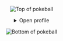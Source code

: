<div align="center">

![Top of pokeball](https://user-images.githubusercontent.com/44261381/209363264-ac854d3c-2cc2-44c4-928e-8a08d1013f46.png)

<details>
<summary>Open profile</summary>
  
<!--horizontal divider(gradiant)-->
<div align="center">
<img src="https://github.com/vimalverma558/vimalverma558/blob/v2/img/hello.gif" width="20%">
<br />

<p align="center"><img src="animation.gif" width="35%"></p>

<p align="center">
<img src="https://readme-typing-svg.herokuapp.com?font=Architects+Daughter&center=true&vCenter=true&duration=4000&color=%2338C2FF&size=40&height=200&width=800&lines=Heyyy!+I'm+Tharun+Kumar+%3C3;I'm+a+3rd+yr+Undergraduate+at+MCET;I'm+a+ML+Engineer+Designer+Entrepreneur;Welcome+to+my+profile+!">
</p>

<img align="right" alt="Coding" width="400" src="https://octodex.github.com/images/daftpunktocat-guy.gif">

## <img src="https://media.giphy.com/media/ObNTw8Uzwy6KQ/giphy.gif" width="30px">&nbsp; About Me
<div style="text-align: left">
    <p align="left">🔭 I’m currently working as a Student Intern at <a href="https://github.com/kalvUK">KalV</a> UK</p>
    <p align="left">🌱 I’m currently learning <strong>Java Script and React JS</strong></p>
    <p align="left">👨‍💻 All of my projects are available at <a href="https://linktr.ee/tharunkumar.designs">https://linktr.ee/tharunkumar.designs</a></p>
    <p align="left">📝 I regularly write articles on <a href="https://medium.com/@tharunkumarvmt">https://medium.com/@tharunkumarvmt</a></p>
    <p align="left">💬 Ask me about <strong>Machine Learning, Python, Deep Learning</strong></p>
    <p align="left">📫 How to reach me: <strong>tharunkumarvmt@gmail.com</strong></p>
    <p align="left">⚡ Fun fact: <strong>I think I fell in love with problems</strong></p>
</div>

## My Repositories

[![Readme Card](https://github-readme-stats.vercel.app/api/pin/?username=Tharun007-TK&repo=Tharunpp)](https://github.com/Tharun007-webdesigner/Tharunpp)
[![Readme Card](https://github-readme-stats.vercel.app/api/pin/?username=Tharun007-TK&repo=Text_Summariser_using_nltk )](https://github.com/Tharun007-webdesigner/Text_Summariser_using_nltk )
[![Readme Card](https://github-readme-stats.vercel.app/api/pin/?username=Tharun007-TK&repo=CookBot)](https://github.com/Tharun007-webdesigner/CookBot)
[![Readme Card](https://github-readme-stats.vercel.app/api/pin/?username=Tharun007-TK&repo=Morphological_Operations_using_OpenCV)](https://github.com/Tharun007-webdesigner/Morphological_Operations_using_OpenCV)
[![Readme Card](https://github-readme-stats.vercel.app/api/pin/?username=Tharun007-TK&repo=Style_Transfer_using-Python)](https://github.com/Tharun007-webdesigner/Style_Transfer_using-Python)

<p  align="center">
<img src="https://user-images.githubusercontent.com/73097560/115834477-dbab4500-a447-11eb-908a-139a6edaec5c.gif">             
<br>

# 📬 Connect with me

<p align="center">
<a href="https://twitter.com/tharuntk007" target="blank"><img align="center" src="https://raw.githubusercontent.com/rahuldkjain/github-profile-readme-generator/master/src/images/icons/Social/twitter.svg" alt="tharuntk007" height="40" width="52" /></a>
<a href="https://linkedin.com/in/tharun-kumar-801427259" target="blank"><img align="center" src="https://raw.githubusercontent.com/rahuldkjain/github-profile-readme-generator/master/src/images/icons/Social/linked-in-alt.svg" alt="tharun-kumar-801427259" height="40" width="52" /></a>
<a href="https://kaggle.com/tharun007tk" target="blank"><img align="center" src="https://raw.githubusercontent.com/rahuldkjain/github-profile-readme-generator/master/src/images/icons/Social/kaggle.svg" alt="tharun007tk" height="40" width="52" /></a>
<a href="https://instagram.com/tqk_007" target="blank"><img align="center" src="https://raw.githubusercontent.com/rahuldkjain/github-profile-readme-generator/master/src/images/icons/Social/instagram.svg" alt="tqk_007" height="40" width="52" /></a>
<a href="https://dribbble.com/tharun_007" target="blank"><img align="center" src="https://raw.githubusercontent.com/rahuldkjain/github-profile-readme-generator/master/src/images/icons/Social/dribbble.svg" alt="tharun_007" height="40" width="52" /></a>
<a href="https://www.behance.net/tharunkumar38" target="blank"><img align="center" src="https://raw.githubusercontent.com/rahuldkjain/github-profile-readme-generator/master/src/images/icons/Social/behance.svg" alt="tharunkumar38" height="40" width="52" /></a>
<a href="https://medium.com/@tharunkumarvmt" target="blank"><img align="center" src="https://raw.githubusercontent.com/rahuldkjain/github-profile-readme-generator/master/src/images/icons/Social/medium.svg" alt="@tharunkumarvmt" height="40" width="52" /></a>
<a href="https://www.hackerrank.com/tharunkumarvmt" target="blank"><img align="center" src="https://raw.githubusercontent.com/rahuldkjain/github-profile-readme-generator/master/src/images/icons/Social/hackerrank.svg" alt="tharunkumarvmt" height="40" width="52" /></a>
<a href="https://www.leetcode.com/tharun007tk" target="blank"><img align="center" src="https://raw.githubusercontent.com/rahuldkjain/github-profile-readme-generator/master/src/images/icons/Social/leet-code.svg" alt="tharun007tk" height="40" width="52" /></a>
</p>


<p  align="center">
<img src="https://user-images.githubusercontent.com/73097560/115834477-dbab4500-a447-11eb-908a-139a6edaec5c.gif">             
<br>

<br />

# 🌐 Technologies I Know

<div align="center">
<br />
  
<a  margin="10" href="https://www.python.org" target="_blank"><img margin="10px" height="40" src="https://raw.githubusercontent.com/devicons/devicon/master/icons/python/python-original.svg" alt="python"/> </a>
<a  margin="10" href="https://pandas.pydata.org/" target="_blank"><img margin="10px" height="40" src="https://raw.githubusercontent.com/devicons/devicon/2ae2a900d2f041da66e950e4d48052658d850630/icons/pandas/pandas-original.svg" alt="pandas"/></a>
<a  margin="10" href="https://scikit-learn.org/" target="_blank"><img margin="10px" height="40" src="https://upload.wikimedia.org/wikipedia/commons/0/05/Scikit_learn_logo_small.svg" alt="scikit_learn"/> </a>
<img src="https://www.vectorlogo.zone/logos/pytorch/pytorch-icon.svg" height="38" width="36" alt="pytorch logo" />
<img src="https://www.vectorlogo.zone/logos/tensorflow/tensorflow-icon.svg" height="38" width="36" alt="tensorflow logo" />

<br />  

<img src="https://raw.githubusercontent.com/devicons/devicon/master/icons/c/c-original.svg" height="40" width="38" alt="c logo" />
<img src="https://raw.githubusercontent.com/devicons/devicon/master/icons/cplusplus/cplusplus-original.svg" height="40" width="38" alt="cplusplus logo" />
<img src="https://cdn.jsdelivr.net/gh/devicons/devicon/icons/html5/html5-original.svg" height="40" width="52" alt="html5 logo"  />
<img src="https://cdn.jsdelivr.net/gh/devicons/devicon/icons/css3/css3-original.svg" height="40" width="52" alt="css3 logo"  />
<img src="https://cdn.jsdelivr.net/gh/devicons/devicon/icons/bootstrap/bootstrap-original.svg" height="40" width="52" alt="bootstrap logo"  />
<img src="https://raw.githubusercontent.com/tandpfun/skill-icons/main/icons/TailwindCSS-Dark.svg" height="40" width="52" alt="tailwindcss logo"  />
<img src="https://cdn.jsdelivr.net/gh/devicons/devicon/icons/sass/sass-original.svg" height="40" width="52" alt="sass logo"  />
<img src="https://cdn.jsdelivr.net/gh/devicons/devicon/icons/react/react-original.svg" height="40" width="52" alt="react logo"  />
<img src="https://raw.githubusercontent.com/tandpfun/skill-icons/main/icons/NextJS-Dark.svg" height="40" width="52" alt="nextjs logo"  />
<img src="https://upload.wikimedia.org/wikipedia/commons/1/1b/Svelte_Logo.svg" height="38" width="36" alt="svelte logo" />
<img src="https://github.com/devicons/devicon/blob/master/icons/canva/canva-original.svg" height="40" width="52" alt="canva logo" />
<img src="https://github.com/devicons/devicon/blob/master/icons/figma/figma-original.svg" height="40" width="52" alt="figma logo" />
<a href= https://github.com/donPabloNow?tab=repositories&q=&type=&language=blender&sort= > <img height="40" width="52" src='https://raw.githubusercontent.com/rahulbanerjee26/githubAboutMeGenerator/main/icons/blender.svg'> </a>

<br />
<br />  

<img src="https://cdn.jsdelivr.net/gh/devicons/devicon/icons/javascript/javascript-original.svg" height="40" width="52" alt="javascript logo"  />
<img src="https://cdn.jsdelivr.net/gh/devicons/devicon/icons/mongodb/mongodb-original.svg" height="40" width="52" alt="mongodb logo"  />
<img src="https://cdn.jsdelivr.net/gh/devicons/devicon/icons/nodejs/nodejs-original.svg" height="40" width="52" alt="nodejs logo"  />
<img src="https://cdn.jsdelivr.net/gh/devicons/devicon/icons/typescript/typescript-original.svg" height="40" width="52" alt="typescript logo"  />
<img src="https://raw.githubusercontent.com/tandpfun/skill-icons/main/icons/ExpressJS-Dark.svg" height="40" width="52" alt="express logo"  />

<br />
<br />

<img src="https://www.vectorlogo.zone/logos/flutterio/flutterio-icon.svg" height="40" width="38" alt="flutter logo" />
<img src="https://www.vectorlogo.zone/logos/kotlinlang/kotlinlang-icon.svg" height="40" width="38" alt="kotlin logo" />
<img src="https://www.vectorlogo.zone/logos/dartlang/dartlang-icon.svg" height="40" width="38" alt="dart logo" />

<br />
<br />

<img src="https://raw.githubusercontent.com/devicons/devicon/master/icons/docker/docker-original-wordmark.svg" height="44" width="40" alt="docker logo" />
<img src="https://www.vectorlogo.zone/logos/kubernetes/kubernetes-icon.svg" height="44" width="40" alt="kubernetes logo" />
<img src="https://www.vectorlogo.zone/logos/gnu_bash/gnu_bash-icon.svg" height="44" width="40" alt="bash logo" />


<br />
<br />

<img src="https://www.vectorlogo.zone/logos/invisionapp/invisionapp-icon.svg" height="38" width="36" alt="invision" />
<img src="https://www.vectorlogo.zone/logos/framer/framer-icon.svg" height="38" width="36" alt="framer" />
<img src="https://www.vectorlogo.zone/logos/adobe_illustrator/adobe_illustrator-icon.svg" height="38" width="36" alt="illustrator" />
<img src="https://www.vectorlogo.zone/logos/unity3d/unity3d-icon.svg" height="38" width="36" alt="unity logo" />

<br />
<br />  
  
<img src="https://cdn.jsdelivr.net/gh/devicons/devicon/icons/firebase/firebase-plain.svg" height="40" width="52" alt="firebase logo"  />
<img src="https://cdn.jsdelivr.net/gh/devicons/devicon/icons/git/git-original.svg" height="40" width="52" alt="git logo"  />
<img src="https://jwt.io/img/icon.svg" height="40" width="52" alt="jwt logo"  />
<img height="40" src="https://user-images.githubusercontent.com/25181517/192109061-e138ca71-337c-4019-8d42-4792fdaa7128.png" alt="Postman" title="Postman"/>
</div>
<br />

<p  align="center">
<img src="https://user-images.githubusercontent.com/73097560/115834477-dbab4500-a447-11eb-908a-139a6edaec5c.gif">             
<br>

# 🚀 My HackerRank Dashboard

| 🏆 **Achievements** | 📊 **Stats**          | 🧩 **Top Skills**       |
|---------------------|-----------------------|-------------------------|
| ![Badge](https://img.shields.io/badge/Problem_Solving-Gold-brightgreen?style=for-the-badge&logo=hackerrank)  | **Problems Solved**: N/A | ![Python](https://img.shields.io/badge/Python-Expert-blue?style=for-the-badge&logo=python)   |

<div align="center">
  
  [![HackerRank](https://img.shields.io/badge/HackerRank-Profile-green?logo=hackerrank&style=for-the-badge)](https://www.hackerrank.com/tharunkumarvmt)


<p  align="center">
<img src="https://user-images.githubusercontent.com/73097560/115834477-dbab4500-a447-11eb-908a-139a6edaec5c.gif">             
<br>

# 📈 GitHub Stats

</div>

[![GitHub Streak](https://github-readme-streak-stats-orcin-ten.vercel.app?user=Tharun007-TK&theme=shades-of-purple&hide_border=true&border_radius=4.7&short_numbers=true&date_format=M%20j%5B%2C%20Y%5D)](https://git.io/streak-stats)

<a href="https://github.com/anuraghazra/github-readme-stats#gh-dark-mode-only">
  <img height=200 src="https://github-readme-stats.vercel.app/api?username=Tharun007-TK&show_icons=true&theme=gotham#gh-dark-mode-only" />
</a>
<a href="https://github.com/anuraghazra/github-readme-stats#gh-dark-mode-only">
  <img height=200 src="https://github-readme-stats.vercel.app/api/top-langs/?username=Tharun007-TK&layout=compact&langs_count=8&hide=jupyter%20notebook&card_width=330&theme=gotham#gh-dark-mode-only" />
</a>
<a href="https://github.com/anuraghazra/github-readme-stats#gh-light-mode-only">
  <img height=200 src="https://github-readme-stats.vercel.app/api?username=Tharun007-TK&show_icons=true&theme=catppuccin_latte#gh-light-mode-only" />
</a>
<a href="https://github.com/anuraghazra/github-readme-stats#gh-light-mode-only">
  <img height=200 src="https://github-readme-stats.vercel.app/api/top-langs/?username=Tharun007-TK&layout=compact&langs_count=8&hide=jupyter%20notebook&card_width=330&theme=catppuccin_latte#gh-light-mode-only" />
</a>

<!-- Snake Game -->
<div align="center">
<picture>
  <source media="(prefers-color-scheme: dark)" srcset="https://raw.githubusercontent.com/huiishan99/huiishan99/output/github-contribution-grid-snake-dark.svg">
  <source media="(prefers-color-scheme: light)" srcset="https://raw.githubusercontent.com/huiishan99/huiishan99/output/github-contribution-grid-snake.svg">
  <img alt="github contribution grid snake animation" src="https://raw.githubusercontent.com/huiishan99/huiishan99/output/github-contribution-grid-snake.svg">
</picture> 
</div>

<!--Music Player-->
<td width="50%">
      
&nbsp; <br> 
![Alt text](https://spotify-recently-played-readme.vercel.app/api?user=312aneq4dl2mnks6xvj6dujbmvje&unique={true|1|on|yes})

</td>

<img src="https://user-images.githubusercontent.com/74038190/212750680-266fa8aa-39f1-4e8b-8873-7181dbaf3d7c.gif" width="280">
<img src="https://user-images.githubusercontent.com/74038190/225813708-98b745f2-7d22-48cf-9150-083f1b00d6c9.gif" width="500">
<img src="https://user-images.githubusercontent.com/74038190/212284158-e840e285-664b-44d7-b79b-e264b5e54825.gif" width="500">

<div align="center">
<p align="center">
  <img src="https://media.giphy.com/media/jpVnC65DmYeyRL4LHS/giphy.gif" width="20%">
</p>

<div align=center>
  <h3><b>📍 Profile Visitor Count</b></h3>
</div>
    
<!-- retro visitor counter -->  
<p align="center" >   
  <img src="https://profile-counter.glitch.me/hhpr98/count.svg" />  
</p>

<h6 align="center">Made with ❤️ by Me (probably)</h6>

</details>

![Bottom of pokeball](https://user-images.githubusercontent.com/44261381/209363271-905d2a5e-8a18-44c0-a450-45dddd4d5036.png)

</div>
